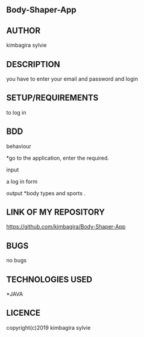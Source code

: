 ## Body-Shaper-App

## AUTHOR

kimbagira sylvie

## DESCRIPTION

you have to enter your email and password and login

## SETUP/REQUIREMENTS
to log in 


## BDD

behaviour

*go to the application, enter the required.

input

a log in form


output
*body types and sports .

## LINK OF MY REPOSITORY
https://github.com/kimbagira/Body-Shaper-App

## BUGS
  no bugs
  
## TECHNOLOGIES USED
*JAVA

## LICENCE

copyright(c)2019 kimbagira sylvie
